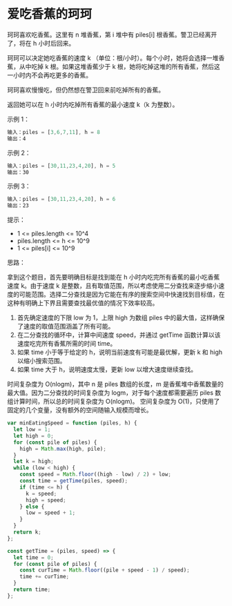 # 爱吃香蕉的珂珂

珂珂喜欢吃香蕉。这里有 n 堆香蕉，第 i 堆中有 piles[i] 根香蕉。警卫已经离开了，将在 h 小时后回来。

珂珂可以决定她吃香蕉的速度 k （单位：根/小时）。每个小时，她将会选择一堆香蕉，从中吃掉 k 根。如果这堆香蕉少于 k 根，她将吃掉这堆的所有香蕉，然后这一小时内不会再吃更多的香蕉。

珂珂喜欢慢慢吃，但仍然想在警卫回来前吃掉所有的香蕉。

返回她可以在 h 小时内吃掉所有香蕉的最小速度 k（k 为整数）。

示例 1：

```js
输入：piles = [3,6,7,11], h = 8
输出：4
```

示例 2：

```js
输入：piles = [30,11,23,4,20], h = 5
输出：30
```

示例 3：

```js
输入：piles = [30,11,23,4,20], h = 6
输出：23
```

提示：

- 1 <= piles.length <= 10^4
- piles.length <= h <= 10^9
- 1 <= piles[i] <= 10^9

思路：

拿到这个题目，首先要明确目标是找到能在 h 小时内吃完所有香蕉的最小吃香蕉速度 k。由于速度 k 是整数，且有取值范围，所以考虑使用二分查找来逐步缩小速度的可能范围。选择二分查找是因为它能在有序的搜索空间中快速找到目标值，在这种有明确上下界且需要查找最优值的情况下效率较高。

1. 首先确定速度的下限 low 为 1，上限 high 为数组 piles 中的最大值，这样确保了速度的取值范围涵盖了所有可能。
2. 在二分查找的循环中，计算中间速度 speed，并通过 getTime 函数计算以该速度吃完所有香蕉所需的时间 time。
3. 如果 time 小于等于给定的 h，说明当前速度有可能是最优解，更新 k 和 high 以缩小搜索范围。
4. 如果 time 大于 h，说明速度太慢，更新 low 以增大速度继续查找。

时间复杂度为 O(nlogm)，其中 n 是 piles 数组的长度，m 是香蕉堆中香蕉数量的最大值。因为二分查找的时间复杂度为 logm，对于每个速度都需要遍历 piles 数组计算时间，所以总的时间复杂度为 O(nlogm)。
空间复杂度为 O(1)，只使用了固定的几个变量，没有额外的空间随输入规模而增长。

```js
var minEatingSpeed = function (piles, h) {
  let low = 1;
  let high = 0;
  for (const pile of piles) {
    high = Math.max(high, pile);
  }
  let k = high;
  while (low < high) {
    const speed = Math.floor((high - low) / 2) + low;
    const time = getTime(piles, speed);
    if (time <= h) {
      k = speed;
      high = speed;
    } else {
      low = speed + 1;
    }
  }
  return k;
};

const getTime = (piles, speed) => {
  let time = 0;
  for (const pile of piles) {
    const curTime = Math.floor((pile + speed - 1) / speed);
    time += curTime;
  }
  return time;
};
```
